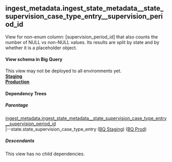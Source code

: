 ## ingest_metadata.ingest_state_metadata__state_supervision_case_type_entry__supervision_period_id
View for non-enum column: [supervision_period_id]
 that also counts the number of NULL vs non-NULL values. Its results are split by state
 and by whether it is a placeholder object.

#### View schema in Big Query
This view may not be deployed to all environments yet.<br/>
[**Staging**](https://console.cloud.google.com/bigquery?pli=1&p=recidiviz-staging&page=table&project=recidiviz-staging&d=ingest_metadata&t=ingest_state_metadata__state_supervision_case_type_entry__supervision_period_id)
<br/>
[**Production**](https://console.cloud.google.com/bigquery?pli=1&p=recidiviz-123&page=table&project=recidiviz-123&d=ingest_metadata&t=ingest_state_metadata__state_supervision_case_type_entry__supervision_period_id)
<br/>

#### Dependency Trees

##### Parentage
[ingest_metadata.ingest_state_metadata\__state_supervision_case_type_entry\__supervision_period_id](../ingest_metadata/ingest_state_metadata__state_supervision_case_type_entry__supervision_period_id.md) <br/>
|--state.state_supervision_case_type_entry ([BQ Staging](https://console.cloud.google.com/bigquery?pli=1&p=recidiviz-staging&page=table&project=recidiviz-staging&d=state&t=state_supervision_case_type_entry)) ([BQ Prod](https://console.cloud.google.com/bigquery?pli=1&p=recidiviz-123&page=table&project=recidiviz-123&d=state&t=state_supervision_case_type_entry)) <br/>


##### Descendants
This view has no child dependencies.
